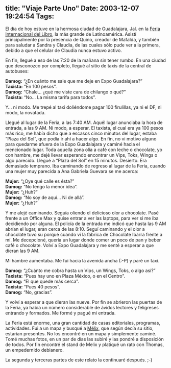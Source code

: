title: "Viaje Parte Uno"
Date: 2003-12-07 19:24:54
Tags: 
---
<p>El día de hoy estuve en la hermosa ciudad de Guadalajara, Jal. en la <a href="http://web.archive.org/web/20031226230140/http://fil.com.mx/">Feria Internacional del Libro</a>, la más grande de Latinoamérica. Asistí principalmente por la presencia de Quino, creador de Mafalda, y también para saludar a Sandra y Claudia, de las cuales sólo pude ver a la primera, debido a que el celular de Claudia nunca estuvo activo.</p>

<p>En fin, llegué a eso de las 7:20 de la mañana sin tener rumbo. En una ciudad que desconozco por completo, llegué al sitio de taxis de la central de autobuses:</p>

<p><strong>Damog:</strong> &#8220;¿En cuánto me sale que me deje en Expo Guadalajara?&#8221;<br/><strong>Taxista:</strong> &#8220;En 100 pesos&#8221;.<br/><strong>Damog:</strong> &#8220;Chale&#8230; ¿qué me viste cara de chilango o qué?&#8221;<br/><strong>Taxista:</strong> &#8220;No&#8230; La misma tarifa para todos&#8221;.</p>

<p>Y&#8230; ni modo. Me trepé al taxi doliéndome pagar 100 firulillas, ya ni el DF, ni modo, la novatada.</p>

<p>Llegué al lugar de la Feria, a las 7:40 AM. Aquél lugar anunciaba la hora de entrada, a las 9 AM. Ni modo, a esperar. El taxista, el cual era ya 100 pesos más rico, me había dicho que a escasos cinco minutos del lugar, estaba &#8220;Plaza del Sol&#8221;, que podía ir ahí a hacer algo. En fin, no vi motivo alguno para quedarme afuera de la Expo Guadalajara y caminé hacia el mencionado lugar. Toda aquella zona olía a café con leche o chocolate, yo con hambre, me dejé llevar esperando encontrar un Vips, Toks, Wings o algo parecido. Llegué a &#8220;Plaza del Sol&#8221; en 15 minutos. Desierto. Era demasiado temprano. Iba caminando de regreso al lugar de la Feria, cuando una mujer muy parecida a Ana Gabriela Guevara se me acerca:</p>

<p><strong>Mujer:</strong> &#8220;¿Oye qué calle es ésta?&#8221;<br/><strong>Damog:</strong> &#8220;No tengo la menor idea&#8221;.<br/><strong>Mujer:</strong> &#8220;¿Huh?&#8221;<br/><strong>Damog:</strong> &#8220;No soy de aquí&#8230; Ni de allá&#8221;.<br/><strong>Mujer:</strong> &#8220;¿Huh?&#8221;</p>

<p>Y me alejé caminando. Seguía oliendo el delicioso olor a chocolate. Pasé frente a un Office Max y quise entrar a ver las laptops, para ver si me iba decidiendo por alguna. El policía de la entrada me indicó que hasta las 9 AM abrían el lugar, eran cerca de las 8:10. Seguí caminando y el olor a chocolate tuvo su porqué cuando vi la fábrica de Chocolate Ibarra frente a mí. Me decepcioné, quería un lugar donde comer un poco de pan y beber café o chocolate. Volví a Expo Guadalajara y me senté a esperar a que dieran las 9 AM.</p>

<p>Mi hambre aumentaba. Me fui hacia la avenida ancha (:-P) y paré un taxi.</p>

<p><strong>Damog:</strong> &#8220;¿Cuánto me cobra hasta un Vips, un Wings, Toks, o algo así?&#8221;<br/><strong>Taxista:</strong> &#8220;Pues hay uno en Plaza México, o en el Centro&#8221;.<br/><strong>Damog:</strong> &#8220;El que quede más cerca&#8221;.<br/><strong>Taxista:</strong> &#8220;Pues 40 pesos&#8221;.<br/><strong>Damog:</strong> &#8220;No, gracias&#8221;.</p>

<p>Y volví a esperar a que dieran las nueve. Por fin se abrieron las puertas de la Feria, ya había un número considerable de ávidos lectores y feligreses entrando y formados. Me formé y pagué mi entrada.</p>

<p>La Feria está enorme, una gran cantidad de casas editoriales, programas, actividades. Fui a un mapa y busqué a <a href="http://web.archive.org/web/20031226230140/http://melix.com.mx/">Mélix</a>, que según decía su sitio, estarían presentes. No los encontré en un mapa y simplemente caminé. Tomé muchas fotos, en un par de días las subiré y las pondré a disposición de todos. Por fin encontré el stand de Melix y platiqué un rato con Thomas, un empedernido debianero.</p>

<p>La segunda y terceras partes de este relato la continuaré después. ;-)</p>
